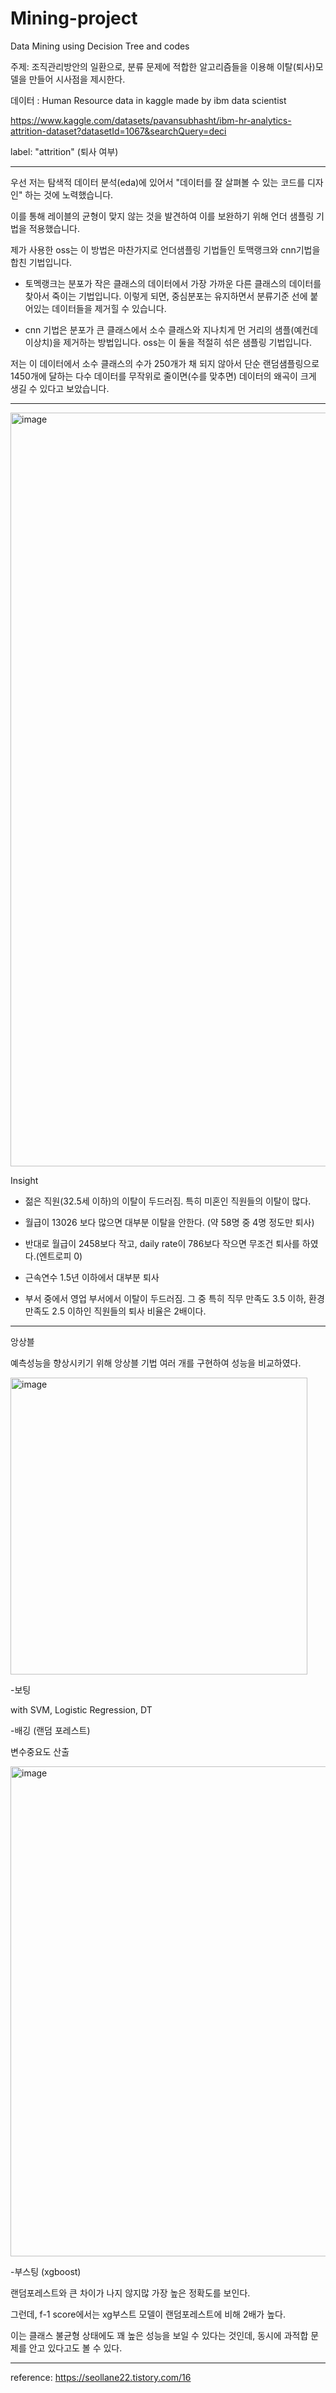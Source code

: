 # Mining-project

Data Mining using Decision Tree and codes 

주제: 조직관리방안의 일환으로, 분류 문제에 적합한 알고리즘들을 이용해 이탈(퇴사)모델을 만들어 시사점을 제시한다.

데이터 : Human Resource data in kaggle made by ibm data scientist

https://www.kaggle.com/datasets/pavansubhasht/ibm-hr-analytics-attrition-dataset?datasetId=1067&searchQuery=deci

label: "attrition" (퇴사 여부)

__________

우선 저는 탐색적 데이터 분석(eda)에 있어서 "데이터를 잘 살펴볼 수 있는 코드를 디자인" 하는 것에 노력했습니다.

이를 통해 레이블의 균형이 맞지 않는 것을 발견하여 이를 보완하기 위해 언더 샘플링 기법을 적용했습니다.

제가 사용한 oss는 이 방법은 마찬가지로 언더샘플링 기법들인 토맥랭크와 cnn기법을 합친 기법입니다.

- 토멕랭크는 분포가 작은 클래스의 데이터에서 가장 가까운 다른 클래스의 데이터를 찾아서 죽이는 기법입니다. 이렇게 되면, 중심분포는 유지하면서 분류기준 선에 붙어있는 데이터들을 제거힐 수 있습니다.

- cnn 기법은 분포가 큰 클래스에서 소수 클래스와 지나치게 먼 거리의 샘플(예컨데 이상치)을 제거하는 방법입니다. oss는 이 둘을 적절히 섞은 샘플링 기법입니다. 

저는 이 데이터에서 소수 클래스의 수가 250개가 채 되지 않아서 단순 랜덤샘플링으로 1450개에 달하는 다수 데이터를 무작위로 줄이면(수를 맞추면) 데이터의 왜곡이 크게 생길 수 있다고 보았습니다.

__________

<img width="1206" alt="image" src="https://user-images.githubusercontent.com/121419113/217737145-f4bd5574-f405-4860-8de0-9a6ca01b37c5.png">

Insight

- 젊은 직원(32.5세 이하)의 이탈이 두드러짐. 특히 미혼인 직원들의 이탈이 많다.

- 월급이 13026 보다 많으면 대부분 이탈을 안한다. (약 58명 중 4명 정도만 퇴사)

- 반대로 월급이 2458보다 작고, daily rate이 786보다 작으면 무조건 퇴사를 하였다.(엔트로피 0)

- 근속연수 1.5년 이하에서 대부분 퇴사

- 부서 중에서 영업 부서에서 이탈이 두드러짐. 그 중 특히 직무 만족도 3.5 이하, 환경 만족도 2.5 이하인 직원들의 퇴사 비율은 2배이다.

__________

앙상블

예측성능을 향상시키기 위해 앙상블 기법 여러 개를 구현하여 성능을 비교하였다.

<img width="475" alt="image" src="https://user-images.githubusercontent.com/121419113/218019232-b873014d-86b7-42ae-b49a-91c3b841060c.png">




-보팅

with SVM, Logistic Regression, DT



-배깅 (랜덤 포레스트)

변수중요도 산출

<img width="784" alt="image" src="https://user-images.githubusercontent.com/121419113/218018621-aebbfd97-bce3-4d78-ae4b-dfe97db390f6.png">




-부스팅 (xgboost)

랜덤포레스트와 큰 차이가 나지 않지많 가장 높은 정확도를 보인다.

그런데, f-1 score에서는 xg부스트 모델이 랜덤포레스트에 비해 2배가 높다.

이는 클래스 불균형 상태에도 꽤 높은 성능을 보일 수 있다는 것인데, 동시에 과적합 문제를 안고 있다고도 볼 수 있다.

__________

reference: https://seollane22.tistory.com/16
